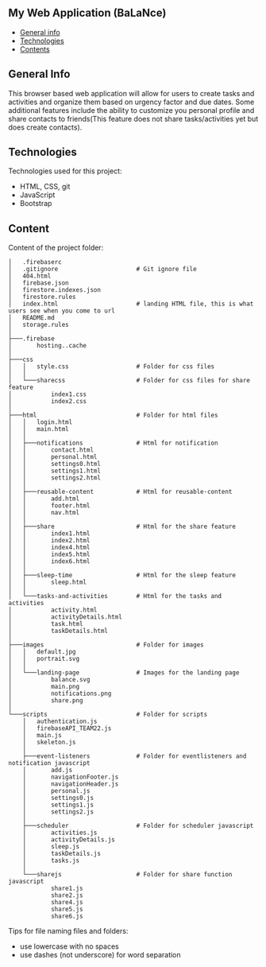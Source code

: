 ## My Web Application (BaLaNce)

* [General info](#general-info)
* [Technologies](#technologies)
* [Contents](#content)

## General Info
This browser based web application will allow for users to create tasks and activities and organize them based on urgency factor and due dates. Some additional features include the ability to customize you personal profile and share contacts to friends(This feature does not share tasks/activities yet but does create contacts).
	
## Technologies
Technologies used for this project:
* HTML, CSS, git
* JavaScript
* Bootstrap 
	
## Content
Content of the project folder:

```
│   .firebaserc
│   .gitignore                      # Git ignore file
│   404.html
│   firebase.json
│   firestore.indexes.json
│   firestore.rules
│   index.html                      # landing HTML file, this is what users see when you come to url
│   README.md
│   storage.rules
│
├───.firebase
│       hosting..cache
│
├───css
│   │   style.css                   # Folder for css files
│   │
│   └───sharecss                    # Folder for css files for share feature
│           index1.css
│           index2.css
│
├───html                            # Folder for html files
│   │   login.html
│   │   main.html
│   │
│   ├───notifications               # Html for notification
│   │       contact.html
│   │       personal.html
│   │       settings0.html
│   │       settings1.html
│   │       settings2.html
│   │
│   ├───reusable-content            # Html for reusable-content
│   │       add.html
│   │       footer.html
│   │       nav.html
│   │
│   ├───share                       # Html for the share feature
│   │       index1.html
│   │       index2.html
│   │       index4.html
│   │       index5.html
│   │       index6.html
│   │
│   ├───sleep-time                  # Html for the sleep feature
│   │       sleep.html
│   │
│   └───tasks-and-activities        # Html for the tasks and activities
│           activity.html
│           activityDetails.html
│           task.html
│           taskDetails.html
│
├───images                          # Folder for images
│   │   default.jpg
│   │   portrait.svg
│   │
│   └───landing-page                # Images for the landing page
│           balance.svg
│           main.png
│           notifications.png
│           share.png
│
└───scripts                         # Folder for scripts
    │   authentication.js
    │   firebaseAPI_TEAM22.js
    │   main.js
    │   skeleton.js
    │
    ├───event-listeners             # Folder for eventlisteners and notification javascript
    │       add.js
    │       navigationFooter.js
    │       navigationHeader.js
    │       personal.js
    │       settings0.js
    │       settings1.js
    │       settings2.js
    │
    ├───scheduler                   # Folder for scheduler javascript
    │       activities.js
    │       activityDetails.js
    │       sleep.js
    │       taskDetails.js
    │       tasks.js
    │
    └───sharejs                     # Folder for share function javascript
            share1.js
            share2.js
            share4.js
            share5.js
            share6.js

```
Tips for file naming files and folders:
* use lowercase with no spaces
* use dashes (not underscore) for word separation

